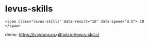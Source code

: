 # levus-skills

```<span class="levus-skills" data-result="10" data-speed="3.5"> 10 </span> ```

demo: https://lvivduncan.github.io/levus-skills/